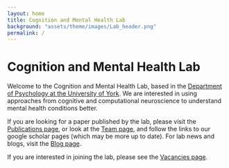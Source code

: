 ```yaml
---
layout: home
title: Cognition and Mental Health Lab
background: "assets/theme/images/Lab_header.png"
permalink: /
---
```

<div class="blurb">
	<h1>Cognition and Mental Health Lab</h1>
	<p>Welcome to the Cognition and Mental Health Lab, based in the <a href="https://www.york.ac.uk/psychology/">Department of Psychology at the University of York</a>. We are interested in using approaches from cognitive and computational neuroscience to understand mental health conditions better. </p>
	<p>If you are looking for a paper published by the lab, please visit the <a href="/pubs">Publications page</a>, or look at the <a href="/team">Team page</a>, and follow the links to our google scholar pages (which may be more up to date). For lab news and blogs, visit the <a href="/blog">Blog page</a>.</p>
    <p>If you are interested in joining the lab, please see the <a href="/vacancies/">Vacancies page</a>. </p>
<br/>
<br/>
<br/>
</div><!-- /.blurb -->
